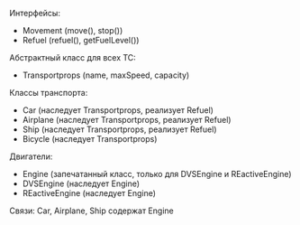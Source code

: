 Интерфейсы:
- Movement (move(), stop())
- Refuel (refuel(), getFuelLevel())

Абстрактный класс для всех ТС:
- Transportprops (name, maxSpeed, capacity)

Классы транспорта:
- Car (наследует Transportprops, реализует Refuel)
- Airplane (наследует Transportprops, реализует Refuel) 
- Ship (наследует Transportprops, реализует Refuel)
- Bicycle (наследует Transportprops)

Двигатели:
- Engine (запечатанный класс, только для DVSEngine и REactiveEngine)
- DVSEngine (наследует Engine)
- REactiveEngine (наследует Engine)

Связи:
Car, Airplane, Ship содержат Engine
